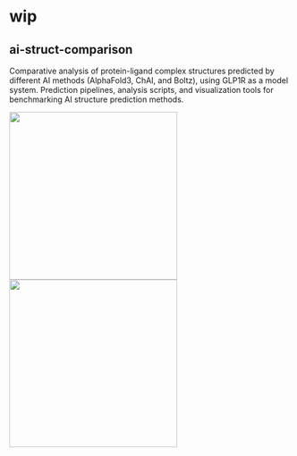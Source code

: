 # wip


## ai-struct-comparison
Comparative analysis of protein-ligand complex structures predicted by different AI methods (AlphaFold3, ChAI, and Boltz), using GLP1R as a model system. Prediction pipelines, analysis scripts, and visualization tools for benchmarking AI structure prediction methods.

<img src="ai-struct-comparison/results/glp1r_glp1/pymol/pdb-chai.png" width="300"> 
<img src="ai-struct-comparison/results/glp1r_glp1/pymol/pdb-chai.gif" width="300">

